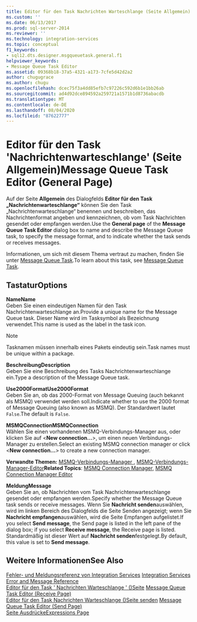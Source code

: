 ```yaml
---
title: Editor für den Task Nachrichten Warteschlange (Seite Allgemein) | Microsoft-Dokumentation
ms.custom: ''
ms.date: 06/13/2017
ms.prod: sql-server-2014
ms.reviewer: ''
ms.technology: integration-services
ms.topic: conceptual
f1_keywords:
- sql12.dts.designer.msgqueuetask.general.f1
helpviewer_keywords:
- Message Queue Task Editor
ms.assetid: 09368b18-37a5-4321-a173-7cfe5d42d2a2
author: chugugrace
ms.author: chugu
ms.openlocfilehash: dcec75f3a4dd85efb7c97226c592d6b1e1bb26ab
ms.sourcegitcommit: ad4d92dce894592a259721a1571b1d8736abacdb
ms.translationtype: MT
ms.contentlocale: de-DE
ms.lasthandoff: 08/04/2020
ms.locfileid: "87622777"
---
```

# <a name="message-queue-task-editor-general-page"></a><span data-ttu-id="936bd-102">Editor für den Task 'Nachrichtenwarteschlange' (Seite Allgemein)</span><span class="sxs-lookup"><span data-stu-id="936bd-102">Message Queue Task Editor (General Page)</span></span>
  <span data-ttu-id="936bd-103">Auf der Seite **Allgemein** des Dialogfelds **Editor für den Task „Nachrichtenwarteschlange“** können Sie den Task „Nachrichtenwarteschlange“ benennen und beschreiben, das Nachrichtenformat angeben und kennzeichnen, ob vom Task Nachrichten gesendet oder empfangen werden.</span><span class="sxs-lookup"><span data-stu-id="936bd-103">Use the **General page** of the **Message Queue Task Editor** dialog box to name and describe the Message Queue task, to specify the message format, and to indicate whether the task sends or receives messages.</span></span>  
  
 <span data-ttu-id="936bd-104">Informationen, um sich mit diesem Thema vertraut zu machen, finden Sie unter [Message Queue Task](control-flow/message-queue-task.md).</span><span class="sxs-lookup"><span data-stu-id="936bd-104">To learn about this task, see [Message Queue Task](control-flow/message-queue-task.md).</span></span>  
  
## <a name="options"></a><span data-ttu-id="936bd-105">Tastatur</span><span class="sxs-lookup"><span data-stu-id="936bd-105">Options</span></span>  
 <span data-ttu-id="936bd-106">**Name**</span><span class="sxs-lookup"><span data-stu-id="936bd-106">**Name**</span></span>  
 <span data-ttu-id="936bd-107">Geben Sie einen eindeutigen Namen für den Task Nachrichtenwarteschlange an.</span><span class="sxs-lookup"><span data-stu-id="936bd-107">Provide a unique name for the Message Queue task.</span></span> <span data-ttu-id="936bd-108">Dieser Name wird im Tasksymbol als Bezeichnung verwendet.</span><span class="sxs-lookup"><span data-stu-id="936bd-108">This name is used as the label in the task icon.</span></span>  
  
> [!NOTE]  
>  <span data-ttu-id="936bd-109">Tasknamen müssen innerhalb eines Pakets eindeutig sein.</span><span class="sxs-lookup"><span data-stu-id="936bd-109">Task names must be unique within a package.</span></span>  
  
 <span data-ttu-id="936bd-110">**Beschreibung**</span><span class="sxs-lookup"><span data-stu-id="936bd-110">**Description**</span></span>  
 <span data-ttu-id="936bd-111">Geben Sie eine Beschreibung des Tasks Nachrichtenwarteschlange ein.</span><span class="sxs-lookup"><span data-stu-id="936bd-111">Type a description of the Message Queue task.</span></span>  
  
 <span data-ttu-id="936bd-112">**Use2000Format**</span><span class="sxs-lookup"><span data-stu-id="936bd-112">**Use2000Format**</span></span>  
 <span data-ttu-id="936bd-113">Geben Sie an, ob das 2000-Format von Message Queuing (auch bekannt als MSMQ) verwendet werden soll.</span><span class="sxs-lookup"><span data-stu-id="936bd-113">Indicate whether to use the 2000 format of Message Queuing (also known as MSMQ).</span></span> <span data-ttu-id="936bd-114">Der Standardwert lautet `False`.</span><span class="sxs-lookup"><span data-stu-id="936bd-114">The default is `False`.</span></span>  
  
 <span data-ttu-id="936bd-115">**MSMQConnection**</span><span class="sxs-lookup"><span data-stu-id="936bd-115">**MSMQConnection**</span></span>  
 <span data-ttu-id="936bd-116">Wählen Sie einen vorhandenen MSMQ-Verbindungs-Manager aus, oder klicken Sie auf \<**New connection...**>, um einen neuen Verbindungs-Manager zu erstellen.</span><span class="sxs-lookup"><span data-stu-id="936bd-116">Select an existing MSMQ connection manager or click \<**New connection...**> to create a new connection manager.</span></span>  
  
 <span data-ttu-id="936bd-117">**Verwandte Themen:** [MSMQ-Verbindungs-Manager ](connection-manager/msmq-connection-manager.md), [MSMQ-Verbindungs-Manager-Editor](../../2014/integration-services/msmq-connection-manager-editor.md)</span><span class="sxs-lookup"><span data-stu-id="936bd-117">**Related Topics**: [MSMQ Connection Manager](connection-manager/msmq-connection-manager.md), [MSMQ Connection Manager Editor](../../2014/integration-services/msmq-connection-manager-editor.md)</span></span>  
  
 <span data-ttu-id="936bd-118">**Meldung**</span><span class="sxs-lookup"><span data-stu-id="936bd-118">**Message**</span></span>  
 <span data-ttu-id="936bd-119">Geben Sie an, ob Nachrichten vom Task Nachrichtenwarteschlange gesendet oder empfangen werden.</span><span class="sxs-lookup"><span data-stu-id="936bd-119">Specify whether the Message Queue task sends or receive messages.</span></span> <span data-ttu-id="936bd-120">Wenn Sie **Nachricht senden**auswählen, wird im linken Bereich des Dialogfelds die Seite Senden angezeigt; wenn Sie **Nachricht empfangen**auswählen, wird die Seite Empfangen aufgelistet.</span><span class="sxs-lookup"><span data-stu-id="936bd-120">If you select **Send message**, the Send page is listed in the left pane of the dialog box; if you select **Receive message**, the Receive page is listed.</span></span> <span data-ttu-id="936bd-121">Standardmäßig ist dieser Wert auf **Nachricht senden**festgelegt.</span><span class="sxs-lookup"><span data-stu-id="936bd-121">By default, this value is set to **Send message**.</span></span>  
  
## <a name="see-also"></a><span data-ttu-id="936bd-122">Weitere Informationen</span><span class="sxs-lookup"><span data-stu-id="936bd-122">See Also</span></span>  
 <span data-ttu-id="936bd-123">[Fehler- und Meldungsreferenz von Integration Services](../../2014/integration-services/integration-services-error-and-message-reference.md) </span><span class="sxs-lookup"><span data-stu-id="936bd-123">[Integration Services Error and Message Reference](../../2014/integration-services/integration-services-error-and-message-reference.md) </span></span>  
 <span data-ttu-id="936bd-124">[Editor für den Task ' Nachrichten Warteschlange ' &#40;&#41;Seite](../../2014/integration-services/message-queue-task-editor-receive-page.md) </span><span class="sxs-lookup"><span data-stu-id="936bd-124">[Message Queue Task Editor &#40;Receive Page&#41;](../../2014/integration-services/message-queue-task-editor-receive-page.md) </span></span>  
 <span data-ttu-id="936bd-125">[Editor für den Task Nachrichten Warteschlange &#40;&#41;Seite senden](../../2014/integration-services/message-queue-task-editor-send-page.md) </span><span class="sxs-lookup"><span data-stu-id="936bd-125">[Message Queue Task Editor &#40;Send Page&#41;](../../2014/integration-services/message-queue-task-editor-send-page.md) </span></span>  
 [<span data-ttu-id="936bd-126">Seite Ausdrücke</span><span class="sxs-lookup"><span data-stu-id="936bd-126">Expressions Page</span></span>](expressions/expressions-page.md)  
  
  

